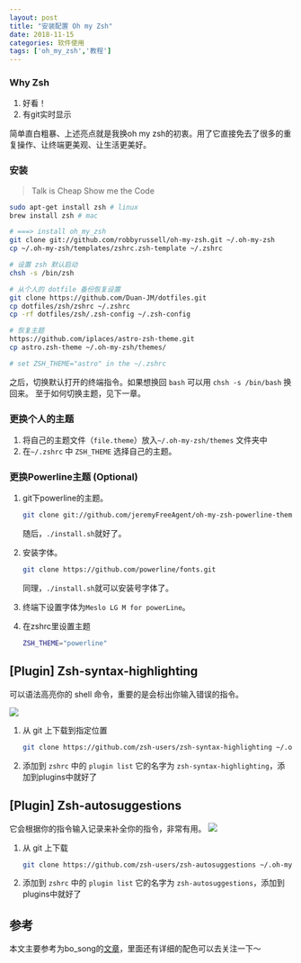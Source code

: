 ```yaml
---
layout: post
title: "安装配置 Oh my Zsh"
date: 2018-11-15
categories: 软件使用
tags: ['oh_my_zsh','教程']
---
```


### Why Zsh
1. 好看！
2. 有git实时显示

简单直白粗暴、上述亮点就是我换oh my zsh的初衷。用了它直接免去了很多的重复操作、让终端更美观、让生活更美好。

### 安装
> Talk is Cheap Show me the Code

```bash
sudo apt-get install zsh # linux
brew install zsh # mac

# ===> install oh_my_zsh
git clone git://github.com/robbyrussell/oh-my-zsh.git ~/.oh-my-zsh
cp ~/.oh-my-zsh/templates/zshrc.zsh-template ~/.zshrc

# 设置 zsh 默认启动
chsh -s /bin/zsh

# 从个人的 dotfile 备份恢复设置
git clone https://github.com/Duan-JM/dotfiles.git
cp dotfiles/zsh/zshrc ~/.zshrc
cp -rf dotfiles/zsh/.zsh-config ~/.zsh-config

# 恢复主题
https://github.com/iplaces/astro-zsh-theme.git
cp astro.zsh-theme ~/.oh-my-zsh/themes/

# set ZSH_THEME="astro" in the ~/.zshrc
```
之后，切换默认打开的终端指令。如果想换回 `bash` 可以用 `chsh -s /bin/bash` 换回来。
至于如何切换主题，见下一章。
	
### 更换个人的主题
1. 将自己的主题文件（`file.theme`）放入`~/.oh-my-zsh/themes` 文件夹中
2. 在`~/.zshrc` 中 `ZSH_THEME` 选择自己的主题。

### 更换Powerline主题 (Optional)
1. git下powerline的主题。

	```bash
	git clone git://github.com/jeremyFreeAgent/oh-my-zsh-powerline-theme 
	```

	随后，`./install.sh`就好了。

2. 安装字体。

	```bash
	git clone https://github.com/powerline/fonts.git
	```

	同理，`./install.sh`就可以安装号字体了。

3. 终端下设置字体为`Meslo LG M for powerLine`。
4. 在zshrc里设置主题

	```bash
	ZSH_THEME="powerline" 
	```


## [Plugin] Zsh-syntax-highlighting

可以语法高亮你的 shell 命令，重要的是会标出你输入错误的指令。

![](https://ws2.sinaimg.cn/large/006tNbRwly1fx8kotg7xzg30lh02d3yo.gif)

1. 从 git 上下载到指定位置
	```bash
	git clone https://github.com/zsh-users/zsh-syntax-highlighting ~/.oh-my-zsh/custom/plugins/zsh-syntax-highlighting
	```
2. 添加到 `zshrc` 中的 `plugin list`
	它的名字为 `zsh-syntax-highlighting`，添加到plugins中就好了
	
## [Plugin] Zsh-autosuggestions

它会根据你的指令输入记录来补全你的指令，非常有用。
![](https://ws2.sinaimg.cn/large/006tNbRwly1fx8kotdfzsg30li02amxk.gif)

1. 从 git 上下载
	```bash
	git clone https://github.com/zsh-users/zsh-autosuggestions ~/.oh-my-zsh/custom/plugins/zsh-autosuggestions
	```

2. 添加到 `zshrc` 中的 `plugin list`
	它的名字为 `zsh-autosuggestions`，添加到plugins中就好了

## 参考
本文主要参考为bo\_song的[文章](https://www.jianshu.com/p/563dc1da2199)，里面还有详细的配色可以去关注一下～
